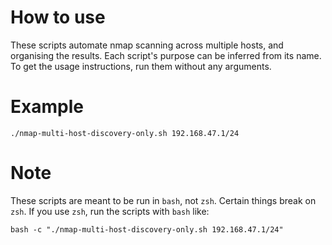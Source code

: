 # How to use

These scripts automate nmap scanning across multiple hosts, and organising the results. Each script's purpose can be inferred from its name. To get the usage instructions, run them without any arguments.

# Example

```
./nmap-multi-host-discovery-only.sh 192.168.47.1/24
```

# Note

These scripts are meant to be run in `bash`, not `zsh`. Certain things break on `zsh`. If you use `zsh`, run the scripts with `bash` like:

```
bash -c "./nmap-multi-host-discovery-only.sh 192.168.47.1/24"
```


